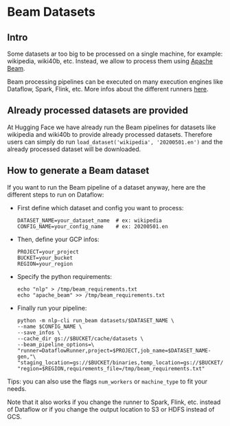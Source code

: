 # Beam Datasets

## Intro

Some datasets ar too big to be processed on a single machine, for example: wikipedia, wiki40b, etc.
Instead, we allow to process them using [Apache Beam](https://beam.apache.org/).

Beam processing pipelines can be executed on many execution engines like Dataflow, Spark, Flink, etc.
More infos about the different runners [here](https://beam.apache.org/documentation/runners/capability-matrix/).

## Already processed datasets are provided

At Hugging Face we have already run the Beam pipelines for datasets like wikipedia and wiki40b to provide already processed datasets. Therefore users can simply do run `load_dataset('wikipedia', '20200501.en')` and the already processed dataset will be downloaded.

## How to generate a Beam dataset

If you want to run the Beam pipeline of a dataset anyway, here are the different steps to run on Dataflow: 

- First define which dataset and config you want to process:

    ```
    DATASET_NAME=your_dataset_name  # ex: wikipedia
    CONFIG_NAME=your_config_name    # ex: 20200501.en
    ```
- Then, define your GCP infos:

    ```
    PROJECT=your_project
    BUCKET=your_bucket
    REGION=your_region
    ```
- Specify the python requirements:

    ```
    echo "nlp" > /tmp/beam_requirements.txt
    echo "apache_beam" >> /tmp/beam_requirements.txt
    ```
- Finally run your pipeline:

    ```
    python -m nlp-cli run_beam datasets/$DATASET_NAME \
    --name $CONFIG_NAME \
    --save_infos \
    --cache_dir gs://$BUCKET/cache/datasets \
    --beam_pipeline_options=\
    "runner=DataflowRunner,project=$PROJECT,job_name=$DATASET_NAME-gen,"\
    "staging_location=gs://$BUCKET/binaries,temp_location=gs://$BUCKET/temp,"\
    "region=$REGION,requirements_file=/tmp/beam_requirements.txt"
    ```

Tips: you can also use the flags `num_workers` or `machine_type` to fit your needs.

Note that it also works if you change the runner to Spark, Flink, etc. instead of Dataflow or if you change the output location to S3 or HDFS instead of GCS.
